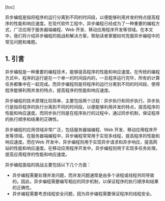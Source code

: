 
[toc]                    
                
                
异步编程是指将程序的运行分离到不同的时间段，以便能够利用并发的特点提高程序的性能和响应速度。在现代软件工程中，异步编程已经成为了一种重要的编程方式，广泛应用于服务器端编程、Web 开发、移动应用程序开发等领域。在本文中，我们将介绍异步编程的挑战和解决方案，帮助读者掌握如何克服异步编程中的常见问题和难题。

## 1. 引言

异步编程是一种重要的编程技术，能够提高程序的性能和响应速度。在传统的编程方式中，程序的运行是在一个单一的时间段内的，一旦程序运行完毕，所有的计算任务都集中在一起完成。而异步编程则是将程序的运行分离到不同的时间段，使得程序能够利用并发的特点，提高程序的性能和响应速度。

异步编程的技术原理比较简单，主要包括两个过程：异步执行和同步执行。异步执行是指将程序的执行分离到不同的时间段，以便能够利用并发的特点，提高程序的性能和响应速度。而同步执行则是在程序执行的过程中，通过同步机制，保证程序的执行顺序和结果的正确性。

异步编程的应用领域非常广泛，包括服务器端编程、Web 开发、移动应用程序开发等领域。在服务器端编程中，异步编程常常用于实现多线程，提高程序的性能和响应速度。而在Web 开发中，异步编程则用于实现异步请求和异步响应，提高网站的性能和响应速度。在移动应用程序开发中，异步编程则用于实现多任务处理，提高应用程序的性能和响应速度。

异步编程面临的挑战主要包括以下几个方面：

- 异步编程需要处理并发问题，而并发问题通常是由多个进程或线程共同导致的。因此，异步编程需要编写相应的同步机制，以保证程序的执行顺序和结果的正确性。
- 异步编程需要考虑线程安全问题，因为异步编程需要保证程序的线程安全。

